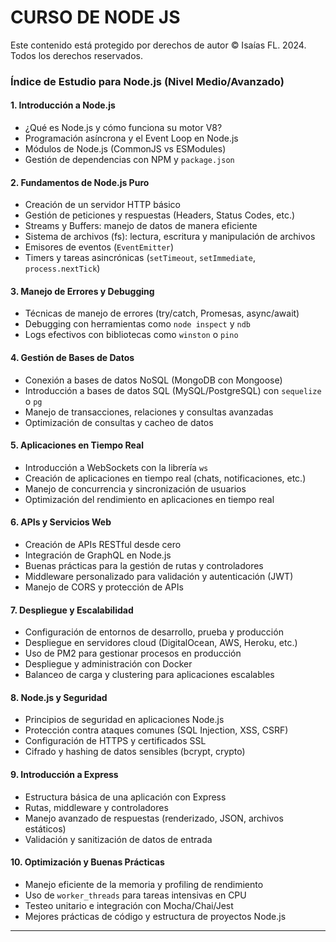 # CURSO DE NODE JS 

Este contenido está protegido por derechos de autor © Isaías FL. 2024. Todos los derechos reservados.

### Índice de Estudio para Node.js (Nivel Medio/Avanzado)

#### 1. **Introducción a Node.js**

- ¿Qué es Node.js y cómo funciona su motor V8?
- Programación asíncrona y el Event Loop en Node.js
- Módulos de Node.js (CommonJS vs ESModules)
- Gestión de dependencias con NPM y `package.json`

#### 2. **Fundamentos de Node.js Puro**

- Creación de un servidor HTTP básico
- Gestión de peticiones y respuestas (Headers, Status Codes, etc.)
- Streams y Buffers: manejo de datos de manera eficiente
- Sistema de archivos (fs): lectura, escritura y manipulación de archivos
- Emisores de eventos (`EventEmitter`)
- Timers y tareas asincrónicas (`setTimeout`, `setImmediate`, `process.nextTick`)

#### 3. **Manejo de Errores y Debugging**

- Técnicas de manejo de errores (try/catch, Promesas, async/await)
- Debugging con herramientas como `node inspect` y `ndb`
- Logs efectivos con bibliotecas como `winston` o `pino`

#### 4. **Gestión de Bases de Datos**

- Conexión a bases de datos NoSQL (MongoDB con Mongoose)
- Introducción a bases de datos SQL (MySQL/PostgreSQL) con `sequelize` o `pg`
- Manejo de transacciones, relaciones y consultas avanzadas
- Optimización de consultas y cacheo de datos

#### 5. **Aplicaciones en Tiempo Real**

- Introducción a WebSockets con la librería `ws`
- Creación de aplicaciones en tiempo real (chats, notificaciones, etc.)
- Manejo de concurrencia y sincronización de usuarios
- Optimización del rendimiento en aplicaciones en tiempo real

#### 6. **APIs y Servicios Web**

- Creación de APIs RESTful desde cero
- Integración de GraphQL en Node.js
- Buenas prácticas para la gestión de rutas y controladores
- Middleware personalizado para validación y autenticación (JWT)
- Manejo de CORS y protección de APIs

#### 7. **Despliegue y Escalabilidad**

- Configuración de entornos de desarrollo, prueba y producción
- Despliegue en servidores cloud (DigitalOcean, AWS, Heroku, etc.)
- Uso de PM2 para gestionar procesos en producción
- Despliegue y administración con Docker
- Balanceo de carga y clustering para aplicaciones escalables

#### 8. **Node.js y Seguridad**

- Principios de seguridad en aplicaciones Node.js
- Protección contra ataques comunes (SQL Injection, XSS, CSRF)
- Configuración de HTTPS y certificados SSL
- Cifrado y hashing de datos sensibles (bcrypt, crypto)

#### 9. **Introducción a Express**

- Estructura básica de una aplicación con Express
- Rutas, middleware y controladores
- Manejo avanzado de respuestas (renderizado, JSON, archivos estáticos)
- Validación y sanitización de datos de entrada

#### 10. **Optimización y Buenas Prácticas**

- Manejo eficiente de la memoria y profiling de rendimiento
- Uso de `worker_threads` para tareas intensivas en CPU
- Testeo unitario e integración con Mocha/Chai/Jest
- Mejores prácticas de código y estructura de proyectos Node.js

---
